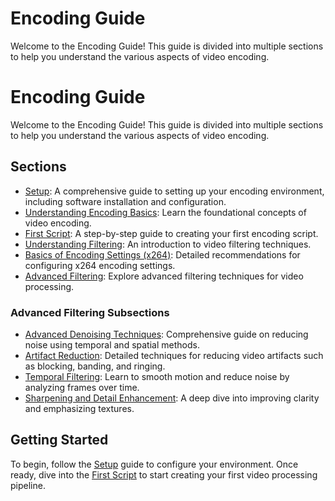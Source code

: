 
# Encoding Guide

Welcome to the Encoding Guide! This guide is divided into multiple sections to help you understand the various aspects of video encoding.

# Encoding Guide

Welcome to the Encoding Guide! This guide is divided into multiple sections to help you understand the various aspects of video encoding.

## Sections

- [Setup](basics/setup.md): A comprehensive guide to setting up your encoding environment, including software installation and configuration.
- [Understanding Encoding Basics](basics/Understanding_Encoding_Basics.md): Learn the foundational concepts of video encoding.
- [First Script](basics/First_Script.md): A step-by-step guide to creating your first encoding script.
- [Understanding Filtering](basics/Understanding_Filtering.md): An introduction to video filtering techniques.
- [Basics of Encoding Settings (x264)](basics/Basics_of_Encoding_Settings_x264.md): Detailed recommendations for configuring x264 encoding settings.
- [Advanced Filtering](Advanced_Filtering/): Explore advanced filtering techniques for video processing.

### Advanced Filtering Subsections

- [Advanced Denoising Techniques](Advanced_Filtering/Advanced_Denoising.md): Comprehensive guide on reducing noise using temporal and spatial methods.
- [Artifact Reduction](Advanced_Filtering/Artifact_Reduction.md): Detailed techniques for reducing video artifacts such as blocking, banding, and ringing.
- [Temporal Filtering](Advanced_Filtering/Temporal_Filtering.md): Learn to smooth motion and reduce noise by analyzing frames over time.
- [Sharpening and Detail Enhancement](Advanced_Filtering/Sharpening_and_Detail_Enhancement.md): A deep dive into improving clarity and emphasizing textures.

## Getting Started

To begin, follow the [Setup](basics/setup.md) guide to configure your environment. Once ready, dive into the [First Script](basics/First_Script.md) to start creating your first video processing pipeline.
